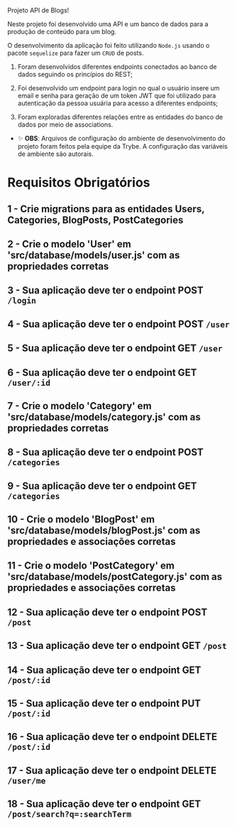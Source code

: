 Projeto API de Blogs!

  Neste projeto foi desenvolvido uma API e um banco de dados para a produção de conteúdo para um blog. 

  O desenvolvimento da aplicação foi feito utilizando `Node.js` usando o pacote `sequelize` para fazer um `CRUD` de posts.

  1. Foram desenvolvidos diferentes endpoints conectados ao banco de dados seguindo os princípios do REST;

  2. Foi desenvolvido um endpoint para login no qual o usuário insere um email e senha para geração de um token JWT que foi utilizado para autenticação da pessoa usuária para acesso a diferentes endpoints;

  3. Foram exploradas diferentes relações entre as entidades do banco de dados por meio de associations.



  - ✨ **OBS**:  Arquivos de configuração do ambiente de desenvolvimento do projeto foram feitos pela equipe da Trybe. A configuração das variáveis de ambiente são autorais. 


# Requisitos Obrigatórios

## 1 - Crie migrations para as entidades Users, Categories, BlogPosts, PostCategories

## 2 - Crie o modelo 'User' em 'src/database/models/user.js' com as propriedades corretas

## 3 - Sua aplicação deve ter o endpoint POST `/login`

## 4 - Sua aplicação deve ter o endpoint POST `/user`

## 5 - Sua aplicação deve ter o endpoint GET `/user`

## 6 - Sua aplicação deve ter o endpoint GET `/user/:id`

## 7 - Crie o modelo 'Category' em 'src/database/models/category.js' com as propriedades corretas

## 8 - Sua aplicação deve ter o endpoint POST `/categories`

## 9 - Sua aplicação deve ter o endpoint GET `/categories`

## 10 - Crie o modelo 'BlogPost' em 'src/database/models/blogPost.js' com as propriedades e associações corretas

## 11 - Crie o modelo 'PostCategory' em 'src/database/models/postCategory.js' com as propriedades e associações corretas

## 12 - Sua aplicação deve ter o endpoint POST `/post`

## 13 - Sua aplicação deve ter o endpoint GET `/post`

## 14 - Sua aplicação deve ter o endpoint GET `/post/:id`

## 15 - Sua aplicação deve ter o endpoint PUT `/post/:id`

## 16 - Sua aplicação deve ter o endpoint DELETE `/post/:id`

## 17 - Sua aplicação deve ter o endpoint DELETE `/user/me`

## 18 - Sua aplicação deve ter o endpoint GET `/post/search?q=:searchTerm`



